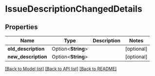 # IssueDescriptionChangedDetails

## Properties

Name | Type | Description | Notes
------------ | ------------- | ------------- | -------------
**old_description** | Option<**String**> |  | [optional]
**new_description** | Option<**String**> |  | [optional]

[[Back to Model list]](../README.md#documentation-for-models) [[Back to API list]](../README.md#documentation-for-api-endpoints) [[Back to README]](../README.md)


